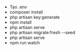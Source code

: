 - Tạo .env
- composer install
- php artisan key:generate
- npm install
- php artisan serve
- php artisan migrate:fresh --seed 
- php artisan serve
- npm run watch
<!-- - composer require firebase/php-jwt (thư viện mã hóa) -->

